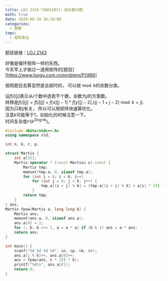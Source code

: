 ```yaml
---
title: LOJ 2143「SHOI2017」组合数问题
math: true
date: 2020-08-29 16:10:00
categories: 
  - 题解
tags: 
  - 矩阵乘法
---
```



题目链接：[LOJ 2143][1]  

好像是循环矩阵一样的东西。  
今天早上才做过一道用矩阵的[题目][https://www.luogu.com.cn/problem/P2886]  

按照题目去算显然是会超时的， 可以按$\bmod k$的余数分类。  
<!--more-->
设$f[i][j]$表示从$i$个数中选若干个数，余数为$j$的方案数。  
转移是$f[i][j]=f[i][j]+f[x][j-1]*f[y][j-2]$,$((j-1+j-2)\bmod k=j)$.  
因为只和$j$有关， 所以可以用矩阵快速幂优化。  
注意$k$可能等于1，初始化的时候注意一下。  
时间复杂度$\mathcal{O}(k^{2\log {nk}})$。  

```cpp
#include <bits/stdc++.h>
using namespace std;

int n, k, r, p;

struct Martix {
	int a[55];
	Martix operator * (const Martix& x) const {
		Martix tmp;
		memset(tmp.a, 0, sizeof tmp.a);
		for (int i = 0; i < k; i++)
			for (int j = 0; j < k; j++) {
                tmp.a[(i + j) % k] = (tmp.a[(i + j) % k] + a[i] * 1ll * x.a[j] % p) % p;
			}
		return tmp;
	}
} ans;
Martix fpow(Martix a, long long b) {
	Martix ans;
	memset(ans.a, 0, sizeof ans.a);
    ans.a[0] = 1;
    for (; b; b >>= 1, a = a * a) if (b & 1) ans = a * ans;
    return ans;
}

int main() {
    scanf("%d %d %d %d", &n, &p, &k, &r);
    ans.a[1 % k]++, ans.a[0]++;
    ans = fpow(ans, n * 1ll * k);
    printf("%d\n", ans.a[r]);
    return 0;
}
```

  [1]: https://loj.ac/problem/2143